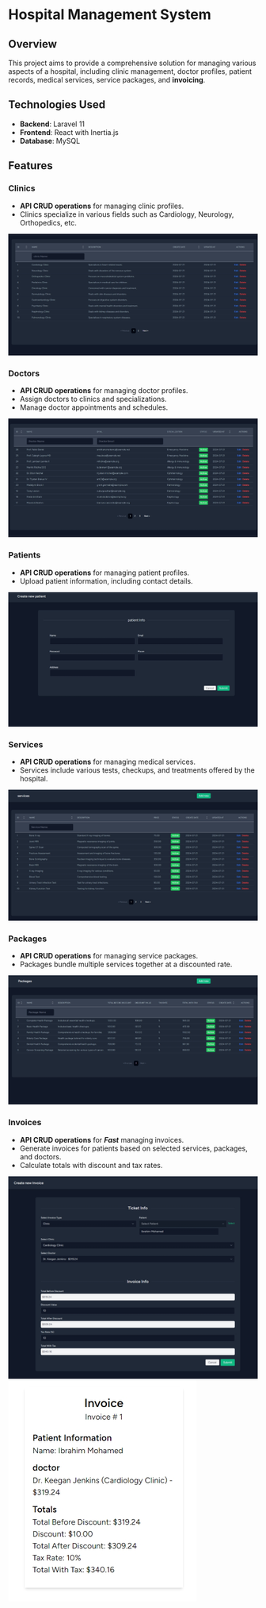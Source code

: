 # Hospital Management System

## Overview
This project aims to provide a comprehensive solution for managing various aspects of a hospital, including clinic management, doctor profiles, patient records, medical services, service packages, and **invoicing**.

## Technologies Used
- **Backend**: Laravel 11
- **Frontend**: React with Inertia.js
- **Database**: MySQL

## Features

### Clinics
- **API CRUD operations** for managing clinic profiles.
- Clinics specialize in various fields such as Cardiology, Neurology, Orthopedics, etc.

![clinics](Readme/images/clinics.jpeg)

### Doctors
- **API CRUD operations** for managing doctor profiles.
- Assign doctors to clinics and specializations.
- Manage doctor appointments and schedules.

![doctors](Readme/images/doctors.jpeg)

### Patients
- **API CRUD operations** for managing patient profiles.
- Upload patient information, including contact details.

![patients](Readme/images/patients.jpeg)

### Services
- **API CRUD operations** for managing medical services.
- Services include various tests, checkups, and treatments offered by the hospital.

![services](Readme/images/services.jpeg)

### Packages
- **API CRUD operations** for managing service packages.
- Packages bundle multiple services together at a discounted rate.

![packages](Readme/images/packages.jpeg)

### Invoices
- **API CRUD operations** for ***Fast*** managing invoices.
- Generate invoices for patients based on selected services, packages, and doctors.
- Calculate totals with discount and tax rates.

![invoices](Readme/images/invoicesMake.jpeg)
![invoices](Readme/images/invoices.jpeg)



